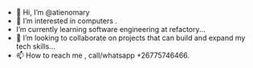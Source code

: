 - 👋 Hi, I’m @atienomary
- 👀 I’m interested in computers .
- I’m currently learning software engineering at refactory...
- 💞️ I’m looking to collaborate on projects that can build and expand my tech skills...
- 📫 How to reach me , call/whatsapp +26775746466.

<!---
atienomary/atienomary is a ✨ special ✨ repository because its `README.md` (this file) appears on your GitHub profile.
You can click the Preview link to take a look at your changes.
--->
